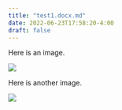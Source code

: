 ```yaml
---
title: "test1.docx.md"
date: 2022-06-23T17:58:20-4:00
draft: false
---
```


Here is an image.

![](/images/test1.docx/media/image1.jpeg)


Here is another image.

![](/images/test1.docx/media/image2.jpeg)

